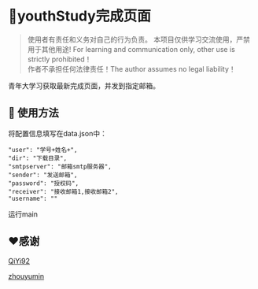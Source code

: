 # 🚀️youthStudy完成页面

> 使用者有责任和义务对自己的行为负责。
> 本项目仅供学习交流使用，严禁用于其他用途! For learning and communication only, other use is strictly prohibited！  
> 作者不承担任何法律责任！The author assumes no legal liability！

青年大学习获取最新完成页面，并发到指定邮箱。

## 🎉️ 使用方法

将配置信息填写在data.json中：

```
"user": "学号+姓名+",
"dir": "下载目录",
"smtpserver": "邮箱smtp服务器",
"sender": "发送邮箱",
"password": "授权码",
"receiver": "接收邮箱1,接收邮箱2",
"username": ""
```

运行main

## ❤️感谢

[QiYi92](https://github.com/QiYi92/Youth_Learning_Reptile)

[zhouyumin](https://github.com/zhouyumin/qndxx)
